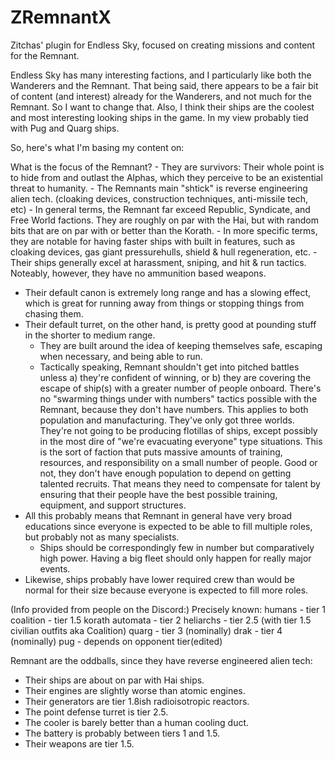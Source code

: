 # ZRemnantX
Zitchas' plugin for Endless Sky, focused on creating missions and content for the Remnant.

Endless Sky has many interesting factions, and I particularly like both the Wanderers and the Remnant. That being said, there appears to be a fair bit of content (and interest) already for the Wanderers, and not much for the Remnant. So I want to change that. Also, I think their ships are the coolest and most interesting looking ships in the game. In my view probably tied with Pug and Quarg ships.

So, here's what I'm basing my content on:

What is the focus of the Remnant?
	- They are survivors: Their whole point is to hide from and outlast the Alphas, which they perceive to be an existential threat to humanity. 
	- The Remnants main "shtick" is reverse engineering alien tech. (cloaking devices, construction techniques, anti-missile tech, etc)
	- In general terms, the Remnant far exceed Republic, Syndicate, and Free World factions. They are roughly on par with the Hai, but with random bits that are on par with or better than the Korath.
	- In more specific terms, they are notable for having faster ships with built in features, such as cloaking devices, gas giant pressurehulls, shield & hull regeneration, etc. 
	- Their ships generally excel at harassment, sniping, and hit & run tactics. Noteably, however, they have no ammunition based weapons. 
  - Their default canon is extremely long range and has a slowing effect, which is great for running away from things or stopping things from chasing them.
  - Their default turret, on the other hand, is pretty good at pounding stuff in the shorter to medium range.
	- They are built around the idea of keeping themselves safe, escaping when necessary, and being able to run. 
	- Tactically speaking, Remnant shouldn't get into pitched battles unless 
    a) they're confident of winning, or 
    b) they are covering the escape of ship(s) with a greater number of people onboard. 
    There's no "swarming things under with numbers" tactics possible with the Remnant, because they don't have numbers. This applies to both population and manufacturing. They've only got three worlds. They're not going to be producing flotillas of ships, except possibly in the most dire of "we're evacuating everyone" type situations. This is the sort of faction that puts massive amounts of training, resources, and responsibility on a small number of people. Good or not, they don't have enough population to depend on getting talented recruits. That means they need to compensate for talent by ensuring that their people have the best possible training, equipment, and support structures.
  - All this probably means that Remnant in general have very broad educations since everyone is expected to be able to fill multiple roles, but probably not as many specialists. 
	- Ships should be correspondingly few in number but comparatively high power. Having a big fleet should only happen for really major events. 
  - Likewise, ships probably have lower required crew than would be normal for their size because everyone is expected to fill more roles. 

(Info provided from people on the Discord:)
Precisely known: 
humans - tier 1
coalition - tier 1.5
korath automata - tier 2
heliarchs - tier 2.5 (with tier 1.5 civilian outfits aka Coalition)
quarg - tier 3 (nominally)
drak - tier 4 (nominally)
pug - depends on opponent tier(edited)	

Remnant are the oddballs, since they have reverse engineered alien tech:
 - Their ships are about on par with Hai ships. 
 - Their engines are slightly worse than atomic engines. 
 - Their generators are tier 1.8ish radioisotropic reactors. 
 - The point defense turret is tier 2.5. 
 - The cooler is barely better than a human cooling duct. 
 - The battery is probably between tiers 1 and 1.5. 
 - Their weapons are tier 1.5.	
 
 
